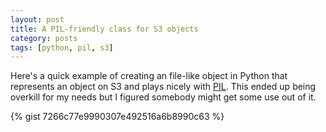 ```yaml
---
layout: post
title: A PIL-friendly class for S3 objects
category: posts
tags: [python, pil, s3]
---
```


Here's a quick example of creating an file-like object in Python that represents an object on S3 and plays nicely with [PIL](http://pillow.readthedocs.io/).  This ended up being overkill for my needs but I figured somebody might get some use out of it.

{% gist 7266c77e9990307e492516a6b8990c63 %}
